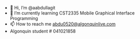 - 👋 Hi, I’m @aabdullagit
- 🌱 I’m currently learning CST2335 Mobile Graphical Interface Programming
- 📫 How to reach me abdu0520@algonquinlive.com
- Algonquin student # 041021858

<!---
aabdullagit/aabdullagit is a ✨ special ✨ repository because its `README.md` (this file) appears on your GitHub profile.
You can click the Preview link to take a look at your changes.
--->
